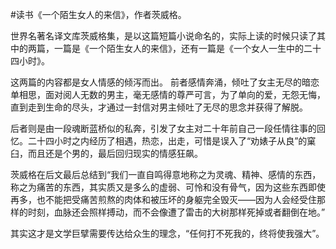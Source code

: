 #读书《一个陌生女人的来信》，作者茨威格。

世界名著名译文库茨威格集，是以这篇短篇小说命名的，实际上读的时候只读了其中的两篇，一篇是《一个陌生女人的来信》，还有一篇是《一个女人一生中的二十四小时》。

这两篇的内容都是女人情感的倾泻而出。
前者感情奔涌，倾吐了女主无尽的暗恋单相思，面对阅人无数的男主，毫无感情的尊严可言，为了单向的爱，无怨无悔，直到走到生命的尽头，才通过一封信对男主倾吐了无尽的思念并获得了解脱。

后者则是由一段魂断蓝桥似的私奔，引发了女主对二十年前自己一段任情往事的回忆。二十四小时之内经历了相遇，热恋，出走，可惜是误入了“劝婊子从良”的窠臼，而且还是个男的，最后回归现实的情感狂飙。

茨威格在后文最后总结到“我们一直自鸣得意地称之为灵魂、精神、感情的东西，称之为痛苦的东西，其实质又是多么的虚弱、可怜和没有骨气，因为这些东西即使再多，也不能把受痛苦煎熬的肉体和被压坏的身躯完全毁灭——因为人会经受住那样的时刻，血脉还会照样搏动，而不会像遭了雷击的大树那样死掉或者翻倒在地。”

其实这才是文学巨擘需要传达给众生的理念，“任何打不死我的，终将使我强大”。